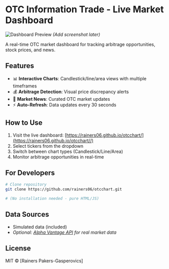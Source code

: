 # OTC Information Trade - Live Market Dashboard

![Dashboard Preview](https://via.placeholder.com/800x400?text=OTC+Dashboard+Preview) *(Add screenshot later)*

A real-time OTC market dashboard for tracking arbitrage opportunities, stock prices, and news.

## Features
- 📊 **Interactive Charts**: Candlestick/line/area views with multiple timeframes
- 💰 **Arbitrage Detection**: Visual price discrepancy alerts
- 📰 **Market News**: Curated OTC market updates
- ⚡ **Auto-Refresh**: Data updates every 30 seconds

## How to Use
1. Visit the live dashboard: [https://rainers06.github.io/otcchart/](https://rainers06.github.io/otcchart//)
2. Select tickers from the dropdown
3. Switch between chart types (Candlestick/Line/Area)
4. Monitor arbitrage opportunities in real-time

## For Developers
```bash
# Clone repository
git clone https://github.com/rainers06/otcchart.git

# (No installation needed - pure HTML/JS)
```

## Data Sources
- Simulated data (included)
- *Optional: [Alpha Vantage API](https://www.alphavantage.co/) for real market data*

## License
MIT © [Rainers Pakers-Gasperovics]
